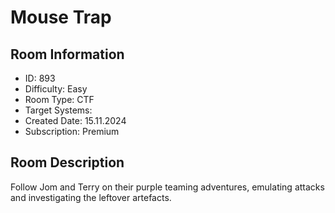 ﻿# Mouse Trap

## Room Information
- ID: 893
- Difficulty: Easy
- Room Type: CTF
- Target Systems: 
- Created Date: 15.11.2024
- Subscription: Premium

## Room Description
Follow Jom and Terry on their purple teaming adventures, emulating attacks and investigating the leftover artefacts.
